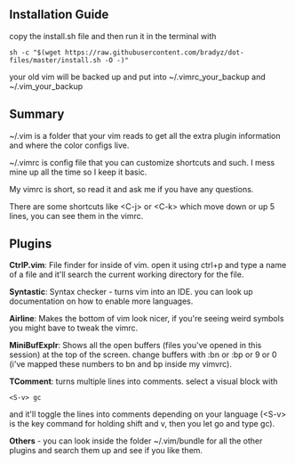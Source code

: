 ## Installation Guide
copy the install.sh file and then run it in the terminal with

```
sh -c "$(wget https://raw.githubusercontent.com/bradyz/dot-files/master/install.sh -O -)"
```

your old vim will be backed up and put into ~/.vimrc_your_backup and ~/.vim_your_backup

## Summary
~/.vim is a folder that your vim reads to get all the extra plugin information and where the color configs live.

~/.vimrc is config file that you can customize shortcuts and such. I mess mine up all the time so I keep it basic.

My vimrc is short, so read it and ask me if you have any questions.

There are some shortcuts like \<C-j> or \<C-k> which move down or up 5 lines, you can see them in the vimrc.

## Plugins

**CtrlP.vim**: File finder for inside of vim. open it using ctrl+p and type a name of a file and it'll search the current working directory for the file.

**Syntastic**: Syntax checker - turns vim into an IDE. you can look up documentation on how to enable more languages.

**Airline**: Makes the bottom of vim look nicer, if you're seeing weird symbols you might bave to tweak the vimrc.

**MiniBufExplr**: Shows all the open buffers (files you've opened in this session) at the top of the screen. change buffers with :bn or :bp or 9 or 0 (i've mapped these numbers to bn and bp inside my vimvrc). 

**TComment**: turns multiple lines into comments. select a visual block with 

```
<S-v> gc
```

and it'll toggle the lines into comments depending on your language (\<S-v> is the key command for holding shift and v, then you let go and type gc).

**Others** - you can look inside the folder ~/.vim/bundle for all the other plugins and search them up and see if you like them.
